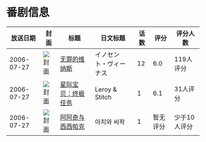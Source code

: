 # 番剧信息

|放送日期|封面|标题|日文标题|话数|评分|评分人数|
|---|---|---|---|---|---|---|
|2006-07-27|![封面](https://lain.bgm.tv/pic/cover/c/ea/9d/19704_QhZjA.jpg)|[无罪的维纳斯](https://bangumi.tv/subject/19704)|イノセント・ヴィーナス|12|6.0|119人评分|
|2006-07-27|![封面](https://lain.bgm.tv/pic/cover/c/99/21/38700_938zI.jpg)|[星际宝贝：终极任务](https://bangumi.tv/subject/38700)|Leroy & Stitch|1|6.1|31人评分|
|2006-07-27|![封面](https://lain.bgm.tv/pic/cover/c/dd/b3/113277_6Slzz.jpg)|[阿阿奇与西西帕克](https://bangumi.tv/subject/113277)|아치와 씨팍|1|暂无评分|少于10人评分|
